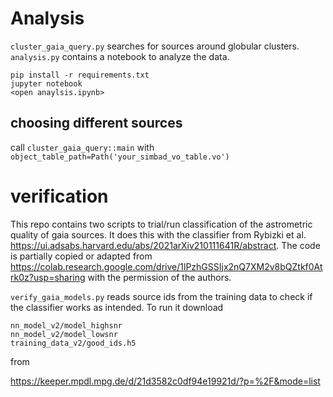 # Analysis

`cluster_gaia_query.py` searches for sources around globular clusters. `analysis.py` contains a notebook to analyze the data.

```
pip install -r requirements.txt
jupyter notebook
<open anaylsis.ipynb>
```
## choosing different sources
call `cluster_gaia_query::main` with `object_table_path=Path('your_simbad_vo_table.vo')`

# verification
This repo contains two scripts to trial/run classification of the astrometric
quality of gaia sources. It does this with the classifier from Rybizki et al.
https://ui.adsabs.harvard.edu/abs/2021arXiv210111641R/abstract.
The code is partially copied or adapted from https://colab.research.google.com/drive/1lPzhGSSIjx2nQ7XM2v8bQZtkf0Atrk0z?usp=sharing
with the permission of the authors.


`verify_gaia_models.py` reads source ids from the training data to check if 
the classifier works as intended. To run it  download 
```
nn_model_v2/model_highsnr
nn_model_v2/model_lowsnr
training_data_v2/good_ids.h5
```
from 

https://keeper.mpdl.mpg.de/d/21d3582c0df94e19921d/?p=%2F&mode=list

